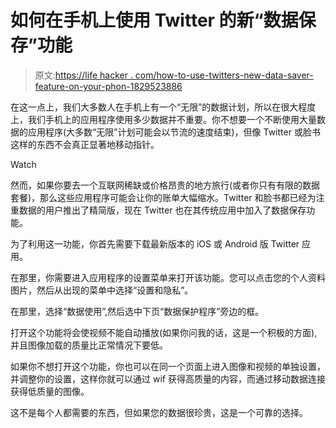 # 如何在手机上使用 Twitter 的新“数据保存”功能

> 原文:[https://life hacker . com/how-to-use-twitters-new-data-saver-feature-on-your-phon-1829523886](https://lifehacker.com/how-to-use-twitters-new-data-saver-feature-on-your-phon-1829523886)

在这一点上，我们大多数人在手机上有一个“无限”的数据计划，所以在很大程度上，我们手机上的应用程序使用多少数据并不重要。你不想要一个不断使用大量数据的应用程序(大多数“无限”计划可能会以节流的速度结束)，但像 Twitter 或脸书这样的东西不会真正显著地移动指针。

Watch

然而，如果你要去一个互联网稀缺或价格昂贵的地方旅行(或者你只有有限的数据套餐)，那么这些应用程序可能会让你的账单大幅缩水。Twitter 和脸书都已经为注重数据的用户推出了精简版，现在 Twitter 也在其传统应用中加入了数据保存功能。

为了利用这一功能，你首先需要下载最新版本的 iOS 或 Android 版 Twitter 应用。

在那里，你需要进入应用程序的设置菜单来打开该功能。您可以点击您的个人资料图片，然后从出现的菜单中选择“设置和隐私”。

在那里，选择“数据使用”,然后选中下页“数据保护程序”旁边的框。

打开这个功能将会使视频不能自动播放(如果你问我的话，这是一个积极的方面),并且图像加载的质量比正常情况下要低。

如果你不想打开这个功能，你也可以在同一个页面上进入图像和视频的单独设置，并调整你的设置，这样你就可以通过 wif 获得高质量的内容，而通过移动数据连接获得低质量的图像。

这不是每个人都需要的东西，但如果您的数据很珍贵，这是一个可靠的选择。